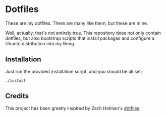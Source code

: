 # Dotfiles

These are my dotfiles. There are many like them, but these are mine.

Well, actually, that's not entirely true. This repository does not only contain dotfiles, but also bootstrap scripts that install packages and configure a Ubuntu distribution into my liking.

## Installation

Just run the provided installation script, and you should be all set:

    ./install

## Credits

This project has been greatly inspired by Zach Holman's [dotfiles](https://github.com/holman/dotfiles).
